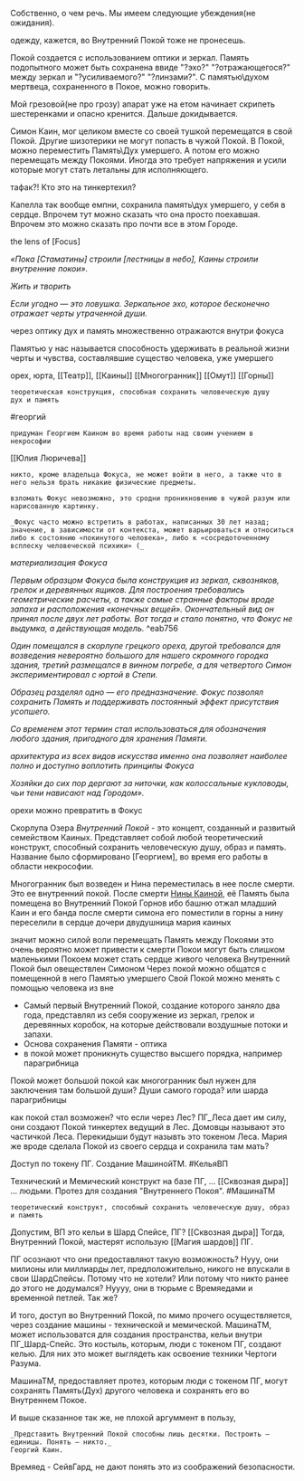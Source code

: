
Собственно, о чем речь.
Мы имеем следующие убеждения(не ожидания).

одежду, кажется, во Внутренний Покой тоже не пронесешь.

Покой создается с использованием оптики и зеркал. Память подопытного может быть сохранена ввиде "?эхо?" "?отражающегося?" между зеркал и "?усиливаемого?" "?линзами?". С памятью\духом мертвеца, сохраненного в Покое, можно говорить. 

Мой грезовой(не про грозу) апарат уже на етом начинает скрипеть шестеренками и опасно кренится. Дальше докидывается.

Симон Каин, мог целиком вместе со своей тушкой перемещатся в свой Покой. Другие шизотерики не могут попасть в чужой Покой. В Покой, можно переместить Память\Дух умершего. А потом его можно перемещать между Покоями. Иногда это требует напряжения и усили которые могут стать летальны для исполняющего.

тафак?! Кто это на тинкертехил? 

Капелла так вообще емпни, сохранила память\дух умершего, у себя в сердце. Впрочем тут можно сказать что она просто поехавшая. Впрочем это можно сказать про почти все в этом Городе. 

the lens of [Focus]

_«Пока [Стаматины] строили [лестницы в небо], Каины строили внутренние покои»._

_Жить и творить_

_Если угодно — это ловушка. Зеркальное эхо, которое бесконечно отражает черты утраченной души._

через оптику дух и память множественно отражаются внутри фокуса

Памятью у нас называется способность удерживать в реальной жизни черты и чувства, составлявшие существо человека, уже умершего

орех, юрта, [[Театр]], [[Каины]] [[Многогранник]] [[Омут]] [[Горны]] 

```
теоретическая конструкция, способная сохранить человеческую душу
дух и память
```

#георгий 
```
придуман Георгием Каином во время работы над своим учением в некрософии
```

[[Юлия Люричева]]
```Юлия Люричева
никто, кроме владельца Фокуса, не может войти в него, а также что в него нельзя брать никакие физические предметы.
```

```Виктор 
взломать Фокус невозможно, это сродни проникновению в чужой разум или нарисованную картинку.
```

```
_Фокус часто можно встретить в работах, написанных 30 лет назад; значение, в зависимости от контекста, может варьироваться и относиться либо к состоянию «покинутого человека», либо к «сосредоточенному всплеску человеческой психики» (_
```

_материализация Фокуса_

_Первым образцом Фокуса была конструкция из зеркал, сквозняков, грелок и деревянных ящиков. Для построения требовались геометрические расчеты, а также самые странные факторы вроде запаха и расположения «конечных вещей». Окончательный вид он принял после двух лет работы. Вот тогда и стало понятно, что Фокус не выдумка, а действующая модель._ ^eab756

_Один помещался в скорлупе грецкого ореха, другой требовался для возведения невероятно большого для нашего скромного городка здания, третий размещался в винном погребе, а для четвертого Симон экспериментировал с юртой в Степи._

_Образец разделял одно — его предназначение. Фокус позволял сохранить Память и поддерживать постоянный эффект присутствия усопшего._

_Со временем этот термин стал использоваться для обозначения любого здания, пригодного для хранения Памяти._

_архитектура_ _из всех видов искусства именно она позволяет наиболее полно и доступно воплотить принципы Фокуса_

_Хозяйки до сих пор дергают за ниточки, как колоссальные кукловоды, чьи тени нависают над Городом»._

орехи можно превратить в Фокус



Скорлупа Озера
_Внутренний Покой_ - это концепт, созданный и развитый семейством Каиных. Представляет собой любой теоретический конструкт, способный сохранить человеческую душу, образ и память. Название было сформировано [Георгием], во время его работы в области некрософии.

Многогранник был возведен и Нина переместилась в нее после смерти. Это ее внутренний покой.
После смерти [Нины Каиной](https://pathologic.fandom.com/ru/wiki/%D0%9D%D0%B8%D0%BD%D0%B0_%D0%9A%D0%B0%D0%B8%D0%BD%D0%B0 "Нина Каина"), её Память была помещена во Внутренний Покой Горнов
ибо башню отжал младший Каин и его банда
после смерти симона
его поместили в горны а нину переселили в сердце дочери
двудушница мария каиных

значит можно силой воли перемещать Память между Покоями
это очень вероятно может привести к смерти
Покои могут быть слишком маленькими
Покоем может стать сердце живого человека
Внутренний Покой был овеществлен Симоном
Через покой можно общатся с помещенной в него Памятью умершего
Свой Покой можно менять с помощью человека из вне
- Самый первый Внутренний Покой, создание которого заняло два года, представлял из себя сооружение из зеркал, грелок и деревянных коробок, на которые действовали воздушные потоки и запахи.
- Основа сохранения Памяти - оптика
- в покой может проникнуть существо высшего порядка, например парагрибница

Покой может большой покой как многогранник был нужен для заключения там большой души?
Души самого города?
или шарда парагрибницы

как покой стал возможен?
что если через Лес?
ПГ_Леса дает им силу, они создают Покой тинкертех ведущий в Лес. 
Домовцы называют это частичкой Леса.
Перекидыши будут назывть это токеном Леса.
Мария же вроде сделала Покой из своего сердца и сохранила там мать?

Доступ по токену ПГ. Создание МашинойТМ.  #КельяВП 

Технический и Мемический конструкт на базе ПГ, ... [[Сквозная дыра]] ... людьми. Протез для создания "Внутреннего Покоя".  #МашинаТМ 

```
теоретический конструкт, способный сохранить человеческую душу, образ и память
```

Допустим, ВП это кельи в Шард Спейсе, ПГ? [[Сквозная дыра]]
Тогда, Внутренний Покой, мастерят использую [[Магия шардов]] ПГ. 

ПГ осознают что они предоставляют такую возможность?
Нууу, они милионы или миллиарды лет, предположительно, никого не впускали в свои ШардСпейсы. Потому что не хотели? Или потому что никто ранее до этого не додумался?
Нуууу, они в тюрьме с Времяедами и временной петлей. Так же?

И того, доступ во Внутренний Покой, по мимо прочего осуществляется, через создание машины - технической и мемической. МашинаТМ, может использоватся для создания пространства, кельи внутри ПГ_Шард-Спейс. Это костыль, которым, люди с токеном ПГ, создают келью. Для них это может выглядеть как освоение техники Чертоги Разума.

МашинаТМ, предоставляет протез, которым люди с токеном ПГ, могут сохранять Память(Дух) другого человека и сохранять его во Внутреннем Покое.

И выше сказанное так же, не плохой аргуммент в пользу, 
```
_Представить Внутренний Покой способны лишь десятки. Построить — единицы. Понять — никто._
Георгий Каин.
```
Времяед - СейвГард, не дают понять это из соображений безопасности.